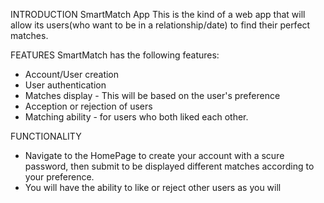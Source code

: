 INTRODUCTION
SmartMatch App
This is the kind of a web app that will allow its users(who want to be in a relationship/date) to find their perfect matches.

FEATURES
SmartMatch has the following features:
- Account/User creation
- User authentication
- Matches display - This will be based on the user's preference
- Acception or rejection of users
- Matching ability - for users who both liked each other.

FUNCTIONALITY
- Navigate to the HomePage to create your account with a scure password, then submit to be displayed different matches according to your preference.
- You will have the ability to like or reject other users as you will